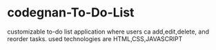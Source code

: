 # codegnan-To-Do-List
customizable to-do list application where users ca add,edit,delete, and reorder tasks. used technologies are HTML,CSS,JAVASCRIPT
